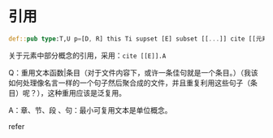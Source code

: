 
# 引用

```rs
def::pub type:T,U p=[D, R] this Ti supset [E] subset [[...]] cite [[元素]]
```

关于元素中部分概念的引用，采用：`cite [[E]].A`

Q：重用文本函数|条目（对于文件内容下，或许一条佳句就是一个条目。）（我该如何处理像名言一样的一个句子然后聚合成的文件，并且重复利用这些句子（条目）呢？），这种重用应该是泛复用。

A：章、节、段 、句：最小可复用文本是单位概念。

refer